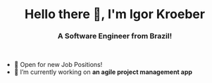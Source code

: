 <h1 align="center">Hello there 👋, I'm Igor Kroeber</h1>
<h3 align="center">A Software Engineer from Brazil!</h3>

<br/>

- 💼 Open for new Job Positions!
- 🔭 I’m currently working on **an agile project management app**

